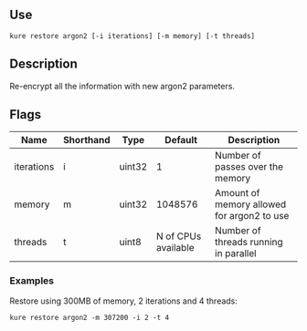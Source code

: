 ## Use 

`kure restore argon2 [-i iterations] [-m memory] [-t threads]`

## Description

Re-encrypt all the information with new argon2 parameters.

## Flags

|  Name       | Shorthand |     Type      |       Default       |                 Description                   |
|-------------|-----------|---------------|---------------------|-----------------------------------------------|
| iterations  | i         | uint32        | 1                   | Number of passes over the memory              |
| memory      | m         | uint32        | 1048576             | Amount of memory allowed for argon2 to use    |
| threads     | t         | uint8         | N of CPUs available | Number of threads running in parallel         |

### Examples

Restore using 300MB of memory, 2 iterations and 4 threads:
```
kure restore argon2 -m 307200 -i 2 -t 4
```